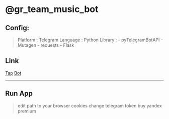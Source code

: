 # @gr\_team\_music\_bot

## Config:
> Platform : Telegram
> Language : Python
> Library :
    - pyTelegramBotAPI
    - Mutagen
    - requests
    - Flask

## Link
[Tap](https://grtbportfolio.netlify.app)
[Bot](https://t.me/gr_team_music_bot)

---
## Run App
> edit path to your browser cookies
> change telegram token
> buy yandex premium

